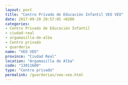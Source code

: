 ```yaml
---
layout: post
title: "Centro Privado de Educación Infantil VEO VEO"
date: 2017-09-20 20:57:05 +0200
categories:
- Centro Privado de Educación Infantil
- ciudad-real
- argamasilla-de-alba
- Centro privado
- guarderia
name: "VEO VEO"
province: "Ciudad Real"
location: "Argamasilla de Alba"
code: "13011680"
type: "Centro privado"
permalink: /guarderias/veo-veo.html
---
```

